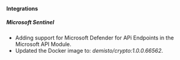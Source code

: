 
#### Integrations

##### Microsoft Sentinel

- Adding support for Microsoft Defender for APi Endpoints in the Microsoft API Module.
- Updated the Docker image to: *demisto/crypto:1.0.0.66562*.
